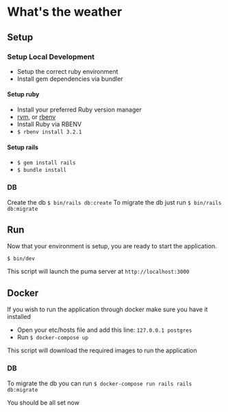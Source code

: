 # What's the weather

## Setup

### Setup Local Development
- Setup the correct ruby environment
- Install gem dependencies via bundler

#### Setup ruby
- Install your preferred Ruby version manager
- [rvm](https://rvm.io/rvm/install), or [rbenv](https://github.com/rbenv/rbenv#installation)
- Install Ruby via RBENV
- `$ rbenv install 3.2.1`

#### Setup rails
- `$ gem install rails`
- `$ bundle install`


### DB
Create the db `$ bin/rails db:create`
To migrate the db just run `$ bin/rails db:migrate`

## Run
Now that your environment is setup, you are ready to start the application.

```
$ bin/dev
```

This script will launch the puma server at `http://localhost:3000`

## Docker
If you wish to run the application through docker make sure you have it installed
- Open your etc/hosts file and add this line: `127.0.0.1 postgres`
- Run `$ docker-compose up`

This script will download the required images to run the application

### DB
To migrate the db you can run `$ docker-compose run rails rails db:migrate`

You should be all set now
